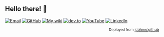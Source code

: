 <!-- https://github.com/jcbhmr/.github/tree/main/profile -->

## Hello there! 👋

[![Email](https://img.shields.io/static/v1?style=for-the-badge&message=Email&color=0078D4&logo=Microsoft+Outlook&logoColor=FFFFFF&label=)](mailto:jcbhmr@outlook.com)
[![GitHub](https://img.shields.io/static/v1?style=for-the-badge&message=GitHub&color=181717&logo=GitHub&logoColor=FFFFFF&label=)](https://github.com/jcbhmr)
[![My wiki](https://img.shields.io/static/v1?style=for-the-badge&message=My+wiki&color=3884FF&logo=GitBook&logoColor=FFFFFF&label=)](https://github.com/jcbhmr/.github/wiki)
[![dev.to](https://img.shields.io/static/v1?style=for-the-badge&message=dev.to&color=0A0A0A&logo=dev.to&logoColor=FFFFFF&label=)](https://dev.to/jcbhmr)
[![YouTube](https://img.shields.io/static/v1?style=for-the-badge&message=YouTube&color=FF0000&logo=YouTube&logoColor=FFFFFF&label=)](https://www.youtube.com/@jcbhmr)
[![LinkedIn](https://img.shields.io/static/v1?style=for-the-badge&message=LinkedIn&color=0A66C2&logo=LinkedIn&logoColor=FFFFFF&label=)](https://linkedin.com/in/jcbhmr)

<p align="right"><sup>Deployed from <a href="https://github.com/jcbhmr/.github">jcbhmr/.github</a></sup></p>

